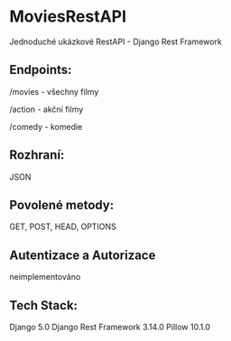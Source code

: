 # MoviesRestAPI
 Jednoduché ukázkové RestAPI - Django Rest Framework

## Endpoints:
/movies - všechny filmy 

/action - akční filmy

/comedy - komedie

## Rozhraní:

JSON

## Povolené metody:

GET, POST, HEAD, OPTIONS

## Autentizace a Autorizace

neimplementováno

## Tech Stack:

Django 5.0
Django Rest Framework 3.14.0
Pillow 10.1.0
